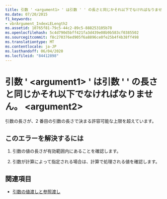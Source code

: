 ```yaml
---
title: 引数 ' <argument1> ' は引数 ' ' の長さと同じかそれ以下でなければなりません。 <argument2>
ms.date: 07/20/2015
f1_keywords:
- vbrArgument_IndexLELength2
ms.assetid: 10765f81-79c5-44c2-89c5-888253105b78
ms.openlocfilehash: 5c4d790d5bff421fa3d439e08b9b583cf0385502
ms.sourcegitcommit: f8c270376ed905f6a8896ce0fe25b4f4b38ff498
ms.translationtype: MT
ms.contentlocale: ja-JP
ms.lasthandoff: 06/04/2020
ms.locfileid: "84412898"
---
```

# <a name="argument-argument1-must-be-less-than-or-equal-to-the-length-of-argument-argument2"></a>引数 ' \<argument1> ' は引数 ' ' の長さと同じかそれ以下でなければなりません。 \<argument2>
引数の長さが、2 番目の引数の長さで決まる許容可能な上限を超えています。  
  
## <a name="to-correct-this-error"></a>このエラーを解決するには  
  
1. 引数の値の長さが有効範囲内にあることを確認します。  
  
2. 引数が計算によって指定される場合は、計算で処理される値を確認します。  
  
## <a name="see-also"></a>関連項目

- [引数の値渡しと参照渡し](../programming-guide/language-features/procedures/passing-arguments-by-value-and-by-reference.md)
